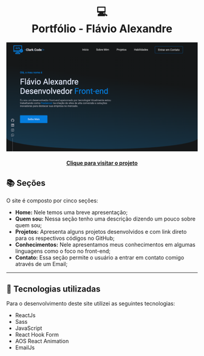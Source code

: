 <h1 align="center">
  💻<br>Portfólio - Flávio Alexandre
</h1>

![Resultado final do projeto](img.png)

<h4 align="center"><a href="https://portfolio-react-sandy-rho.vercel.app/">Clique para visitar o projeto</a></h4>

## 📚 Seções

O site é composto por cinco seções:

- **Home:** Nele temos uma breve apresentação;
- **Quem sou:** Nessa seção tenho uma descrição dizendo um pouco sobre quem sou;
- **Projetos:** Apresenta alguns projetos desenvolvidos e com link direto para os respectivos códigos no GitHub;
- **Conhecimentos:** Nele apresentamos meus conhecimentos em algumas linguagens como o foco no front-end;
- **Contato:** Essa seção permite o usuário a entrar em contato comigo através de um Email;

---

## 💼 Tecnologias utilizadas

Para o desenvolvimento deste site utilizei as seguintes tecnologias:

- ReactJs
- Sass
- JavaScript
- React Hook Form
- AOS React Animation
- EmailJs
